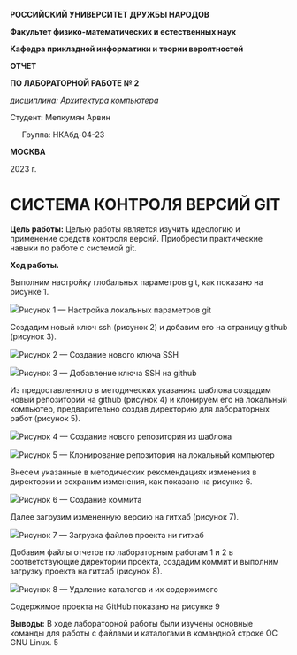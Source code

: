 ﻿**РОССИЙСКИЙ УНИВЕРСИТЕТ ДРУЖБЫ НАРОДОВ**

**Факультет физико-математических и естественных наук**

**Кафедра прикладной информатики и теории вероятностей**





**ОТЧЕТ**

**ПО ЛАБОРАТОРНОЙ РАБОТЕ № 	2**

*дисциплина:	Архитектура компьютера*	









Студент:  Мелкумян Арвин

`	`Группа:           НКАбд-04-23







**МОСКВА**

2023 г.
# **СИСТЕМА КОНТРОЛЯ ВЕРСИЙ GIT**

**Цель работы:** Целью работы является изучить идеологию и применение средств контроля версий. Приобрести практические навыки по работе с системой git.

**Ход работы.**

Выполним настройку глобальных параметров git, как показано на рисунке 1.

![](image/001.png)Рисунок 1 — Настройка локальных параметров git

Создадим новый ключ ssh (рисунок 2) и добавим его на страницу github (рисунок 3).

![](image/002.png)Рисунок 2 — Создание нового ключа SSH

![](image/003.png)Рисунок 3 — Добавление ключа SSH на github

Из предоставленного в методических указаниях шаблона создадим новый репозиторий на github (рисунок 4) и клонируем его на локальный компьютер, предварительно создав директорию для лабораторных работ (рисунок 5).

![](image/004.png)Рисунок 4 — Создание нового репозитория из шаблона


![](image/005.png)Рисунок 5 — Клонирование репозитория на локальный компьютер

Внесем указанные в методических рекомендациях изменения в директории и сохраним изменения, как показано на рисунке 6.

![](image/006.png)Рисунок 6 — Создание коммита

Далее загрузим измененную версию на гитхаб (рисунок 7).

![](image/007.png)Рисунок 7 — Загрузка файлов проекта ни гитхаб

Добавим файлы отчетов по лабораторным работам 1 и 2 в соответствующие директории проекта, создадим коммит и выполним загрузку проекта на гитхаб (рисунок 8).


![](image/008.png)Рисунок 8 — Удаление каталогов и их содержимого

Содержимое проекта на GitHub показано на рисунке 9



**Выводы:** В ходе лабораторной работы были изучены основные команды для работы с файлами и каталогами в командной строке ОС GNU Linux.
5
